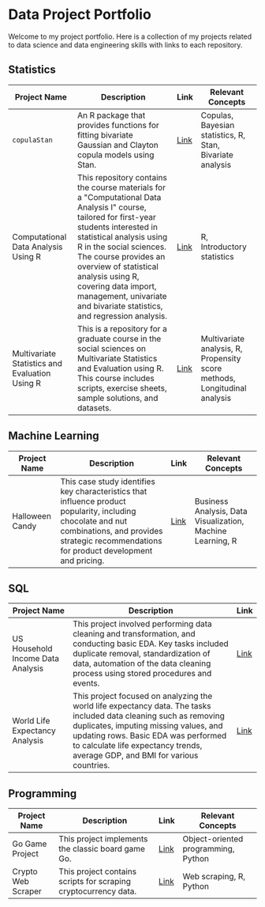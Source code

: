 # Data Project Portfolio

Welcome to my project portfolio. Here is a collection of my projects related to data science and data engineering skills with links to each repository.

## Statistics

| Project Name           | Description                                                                 | Link                                                                                        | Relevant Concepts                        |
|------------------------|-----------------------------------------------------------------------------|---------------------------------------------------------------------------------------------|------------------------------------------|
| `copulaStan`             | An R package that provides functions for fitting bivariate Gaussian and Clayton copula models using Stan. | [Link](https://github.com/benlug/copulaStan) | Copulas, Bayesian statistics, R, Stan, Bivariate analysis |
| Computational Data Analysis Using R              | This repository contains the course materials for a "Computational Data Analysis I" course, tailored for first-year students interested in statistical analysis using R in the social sciences. The course provides an overview of statistical analysis using R, covering data import, management, univariate and bivariate statistics, and regression analysis. | [Link](https://github.com/benlug/computational_data_analysis) | R, Introductory statistics |
| Multivariate Statistics and Evaluation Using R | This is a repository for a graduate course in the social sciences on Multivariate Statistics and Evaluation using R. This course includes scripts, exercise sheets, sample solutions, and datasets. | [Link](https://github.com/benlug/multivariate_statistics_and_evaluation) | Multivariate analysis, R, Propensity score methods, Longitudinal analysis |


## Machine Learning

| Project Name           | Description                                                                 | Link                                                                                        | Relevant Concepts                        |
|------------------------|-----------------------------------------------------------------------------|---------------------------------------------------------------------------------------------|------------------------------------------|
| Halloween Candy             | This case study identifies key characteristics that influence product popularity, including chocolate and nut combinations, and provides strategic recommendations for product development and pricing.  | [Link](https://github.com/benlug/case-study-halloween-candy) | Business Analysis, Data Visualization, Machine Learning, R |

## SQL

| Project Name                          | Description                                                                                                                                                                                                                                                                                                  | Link                                                                                                                           |
|---------------------------------------|--------------------------------------------------------------------------------------------------------------------------------------------------------------------------------------------------------------------------------------------------------------------------------------------------------------|--------------------------------------------------------------------------------------------------------------------------------|
| US Household Income Data Analysis     | This project involved performing data cleaning and transformation, and conducting basic EDA. Key tasks included duplicate removal, standardization of data, automation of the data cleaning process using stored procedures and events. | [Link](https://github.com/benlug/sql-projects-portfolio/blob/main/US%20Household%20Income%20Analysis/automated_data_cleaning.md) |
| World Life Expectancy Analysis        | This project focused on analyzing the world life expectancy data. The tasks included data cleaning such as removing duplicates, imputing missing values, and updating rows. Basic EDA was performed to calculate life expectancy trends, average GDP, and BMI for various countries. | [Link](https://github.com/benlug/sql-projects-portfolio/blob/main/World%20Life%20Expectancy%20Analysis/world_life_expectancy_sql_data_wrangling.md)|

## Programming

| Project Name           | Description                                                             | Link                                                                                        | Relevant Concepts                        |
|------------------------|-------------------------------------------------------------------------|---------------------------------------------------------------------------------------------|------------------------------------------|
| Go Game Project        | This project implements the classic board game Go.            | [Link](https://github.com/benlug/project-go-game)                                      | Object-oriented programming, Python              |
| Crypto Web Scraper     | This project contains scripts for scraping cryptocurrency data.           | [Link](https://github.com/benlug/crypto-web-scraper/tree/main)                         | Web scraping, R, Python            |




